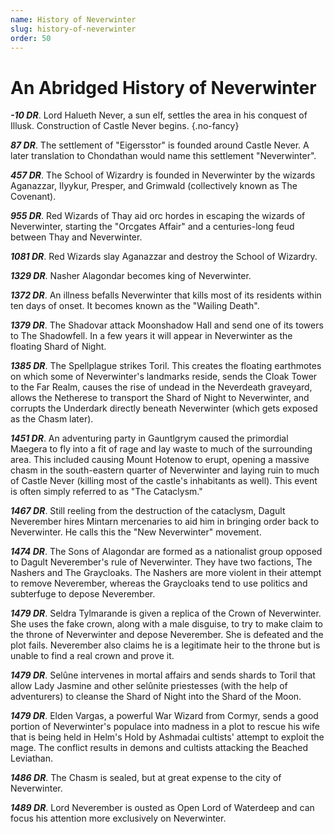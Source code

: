 ```yaml
---
name: History of Neverwinter
slug: history-of-neverwinter
order: 50
---
```


# An Abridged History of Neverwinter

***-10 DR***. Lord Halueth Never, a sun elf, settles the area in his conquest of Illusk. Construction of Castle Never begins. {.no-fancy}

***87 DR***. The settlement of "Eigersstor" is founded around Castle Never. A later translation to Chondathan would name this settlement "Neverwinter".

***457 DR***. The School of Wizardry is founded in Neverwinter by the wizards Aganazzar, Ilyykur, Presper, and Grimwald (collectively known as The Covenant). 

***955 DR***. Red Wizards of Thay aid orc hordes in escaping the wizards of Neverwinter, starting the "Orcgates Affair" and a centuries-long feud between Thay and Neverwinter.

***1081 DR***. Red Wizards slay Aganazzar and destroy the School of Wizardry.

***1329 DR***. Nasher Alagondar becomes king of Neverwinter.

***1372 DR***. An illness befalls Neverwinter that kills most of its residents within ten days of onset. It becomes known as the "Wailing Death".

***1379 DR***. The Shadovar attack Moonshadow Hall and send one of its towers to The Shadowfell. In a few years it will appear in Neverwinter as the floating Shard of Night.

***1385 DR***. The Spellplague strikes Toril. This creates the floating earthmotes on which some of Neverwinter's landmarks reside, sends the Cloak Tower to the Far Realm, causes the rise of undead in the Neverdeath graveyard, allows the Netherese to transport the Shard of Night to Neverwinter, and corrupts the Underdark directly beneath Neverwinter (which gets exposed as the Chasm later).

***1451 DR***. An adventuring party in Gauntlgrym caused the primordial Maegera to fly into a fit of rage and lay waste to much of the surrounding area. This included causing Mount Hotenow to erupt, opening a massive chasm in the south-eastern quarter of Neverwinter and laying ruin to much of Castle Never (killing most of the castle's inhabitants as well). This event is often simply referred to as "The Cataclysm."

***1467 DR***. Still reeling from the destruction of the cataclysm, Dagult Neverember hires Mintarn mercenaries to aid him in bringing order back to Neverwinter. He calls this the "New Neverwinter" movement.

***1474 DR***. The Sons of Alagondar are formed as a nationalist group opposed to Dagult Neverember's rule of Neverwinter. They have two factions, The Nashers and The Graycloaks. The Nashers are more violent in their attempt to remove Neverember, whereas the Graycloaks tend to use politics and subterfuge to depose Neverember.

***1479 DR***. Seldra Tylmarande is given a replica of the Crown of Neverwinter. She uses the fake crown, along with a male disguise, to try to make claim to the throne of Neverwinter and depose Neverember. She is defeated and the plot fails. Neverember also claims he is a legitimate heir to the throne but is unable to find a real crown and prove it.

***1479 DR***. Selûne intervenes in mortal affairs and sends shards to Toril that allow Lady Jasmine and other selûnite priestesses (with the help of adventurers) to cleanse the Shard of Night into the Shard of the Moon.

***1479 DR***. Elden Vargas, a powerful War Wizard from Cormyr, sends a good portion of Neverwinter's populace into madness in a plot to rescue his wife that is being held in Helm's Hold by Ashmadai cultists' attempt to exploit the mage. The conflict results in demons and cultists attacking the Beached Leviathan.

***1486 DR***. The Chasm is sealed, but at great expense to the city of Neverwinter.

***1489 DR***. Lord Neverember is ousted as Open Lord of Waterdeep and can focus his attention more exclusively on Neverwinter.